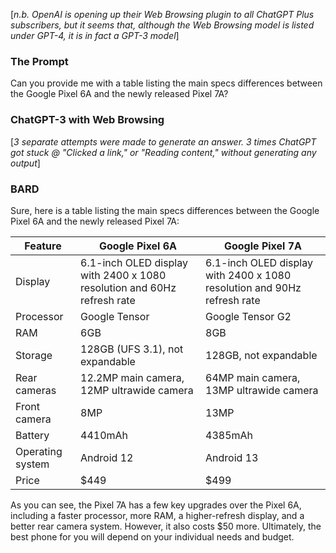 [_n.b. OpenAI is opening up their Web Browsing plugin to all ChatGPT Plus subscribers, but it seems that, although the Web Browsing model is listed under GPT-4, it is in fact a GPT-3 model_]

### The Prompt
Can you provide me with a table listing the main specs differences between the Google Pixel 6A and the newly released Pixel 7A?

### ChatGPT-3 with Web Browsing 
[_3 separate attempts were made to generate an answer. 3 times ChatGPT got stuck @ "Clicked a link," or "Reading content," without generating any output_]


### BARD
Sure, here is a table listing the main specs differences between the Google Pixel 6A and the newly released Pixel 7A:

| Feature           | Google Pixel 6A                              | Google Pixel 7A                              |
| ----------------- | -------------------------------------------- | -------------------------------------------- |
| Display           | 6.1-inch OLED display with 2400 x 1080 resolution and 60Hz refresh rate | 6.1-inch OLED display with 2400 x 1080 resolution and 90Hz refresh rate |
| Processor         | Google Tensor                                | Google Tensor G2                             |
| RAM               | 6GB                                          | 8GB                                          |
| Storage           | 128GB (UFS 3.1), not expandable              | 128GB, not expandable                        |
| Rear cameras      | 12.2MP main camera, 12MP ultrawide camera    | 64MP main camera, 13MP ultrawide camera      |
| Front camera      | 8MP                                          | 13MP                                         |
| Battery           | 4410mAh                                      | 4385mAh                                      |
| Operating system  | Android 12                                   | Android 13                                   |
| Price             | $449                                         | $499                                         |

As you can see, the Pixel 7A has a few key upgrades over the Pixel 6A, including a faster processor, more RAM, a higher-refresh display, and a better rear camera system. However, it also costs $50 more. Ultimately, the best phone for you will depend on your individual needs and budget.
